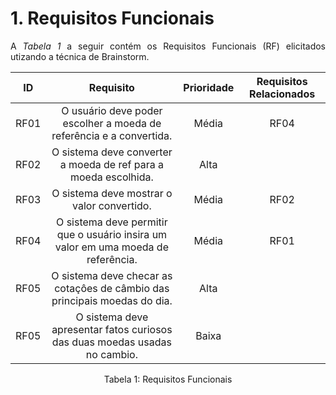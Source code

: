 # 1. Requisitos Funcionais

<p align="justify">A <i>Tabela 1</i> a seguir contém os Requisitos Funcionais (RF) elicitados utizando a técnica de Brainstorm.</p>

| ID   |                                 Requisito                                 | Prioridade | Requisitos Relacionados |
| :--: | :-----------------------------------------------------------------------: | :--------: | :---------: |
| RF01 |     O usuário deve poder escolher a moeda de referência e a convertida.            |  Média     |    RF04      |
| RF02 |     O sistema deve converter a moeda de ref para a moeda escolhida.                 |  Alta      |             |
| RF03 |     O sistema deve mostrar o valor convertido.                       |  Média    |     RF02      |
| RF04 |     O sistema deve permitir que o usuário insira um valor em uma moeda de referência.                             |      Média      |      RF01       |
| RF05 |     O sistema deve checar as cotaçôes de câmbio das principais moedas do dia.           |      Alta      |             |
| RF05 |     O sistema deve apresentar fatos curiosos das duas moedas usadas no cambio.          |      Baixa     |             |


<div style="text-align: center">
<p>Tabela 1: Requisitos Funcionais</p>
</div>
